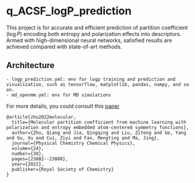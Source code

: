 # q_ACSF_logP_prediction

This project is for accurate and efficient prediction of partition coefficient ($\log P$) encoding both entropy and polarization effects into descriptors. Armed with high-dimensional neural networks, satisfied results are achieved compared with state-of-art methods. 

## Architecture
```
- logp_prediction.yml: env for logp training and prediction and visualization, such as tensorflow, matplotlib, pandas, numpy, and so on.
- md_openmm.yml: env for MD simulations
```







For more details, you could consult this [paper](https://pubs.rsc.org/en/content/articlelanding/2022/CP/D2CP02648A)
```
@article{zhu2022molecular,
  title={Molecular partition coefficient from machine learning with polarization and entropy embedded atom-centered symmetry functions},
  author={Zhu, Qiang and Jia, Qingqing and Liu, Ziteng and Ge, Yang and Gu, Xu and Cui, Ziyi and Fan, Mengting and Ma, Jing},
  journal={Physical Chemistry Chemical Physics},
  volume={24},
  number={38},
  pages={23082--23088},
  year={2022},
  publisher={Royal Society of Chemistry}
}
```

